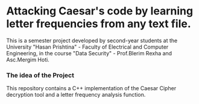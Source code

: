 # Attacking Caesar's code by learning letter frequencies from any text file.

This is a semester project developed by second-year students at the University "Hasan Prishtina" - Faculty of Electrical and Computer Engineering, in the course "Data Security" - Prof.Blerim Rexha and Asc.Mergim Hoti.

### The idea of the Project

This repository contains a C++ implementation of the Caesar Cipher decryption tool and a letter frequency analysis function.
